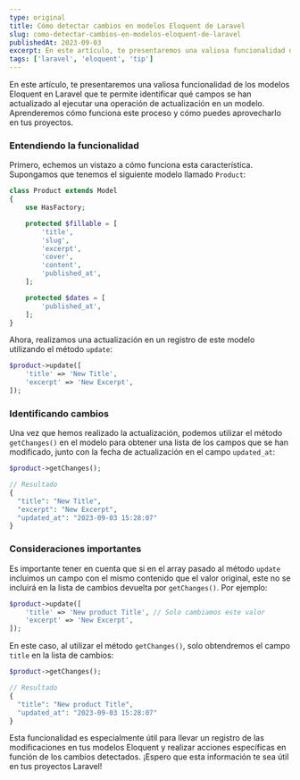 ```yaml
---
type: original
title: Cómo detectar cambios en modelos Eloquent de Laravel
slug: como-detectar-cambios-en-modelos-eloquent-de-laravel
publishedAt: 2023-09-03
excerpt: En este artículo, te presentaremos una valiosa funcionalidad de los modelos Eloquent en Laravel que te permite identificar qué campos se han actualizado al ejecutar una operación de actualización en un modelo.
tags: ['laravel', 'eloquent', 'tip']
---
```


En este artículo, te presentaremos una valiosa funcionalidad de los modelos Eloquent en Laravel que te permite identificar qué campos se han actualizado al ejecutar una operación de actualización en un modelo. Aprenderemos cómo funciona este proceso y cómo puedes aprovecharlo en tus proyectos.

### Entendiendo la funcionalidad
Primero, echemos un vistazo a cómo funciona esta característica. Supongamos que tenemos el siguiente modelo llamado `Product`:

```php
class Product extends Model
{
    use HasFactory;

    protected $fillable = [
        'title',
        'slug',
        'excerpt',
        'cover',
        'content',
        'published_at',
    ];

    protected $dates = [
        'published_at',
    ];
}
```

Ahora, realizamos una actualización en un registro de este modelo utilizando el método `update`:

```php
$product->update([
    'title' => 'New Title',
    'excerpt' => 'New Excerpt',
]);
```

### Identificando cambios
Una vez que hemos realizado la actualización, podemos utilizar el método `getChanges()` en el modelo para obtener una lista de los campos que se han modificado, junto con la fecha de actualización en el campo `updated_at`:

```php
$product->getChanges();

// Resultado
{
  "title": "New Title",
  "excerpt": "New Excerpt",
  "updated_at": "2023-09-03 15:28:07"
}
```

### Consideraciones importantes
Es importante tener en cuenta que si en el array pasado al método `update` incluimos un campo con el mismo contenido que el valor original, este no se incluirá en la lista de cambios devuelta por `getChanges()`. Por ejemplo:

```php
$product->update([
    'title' => 'New product Title', // Solo cambiamos este valor
    'excerpt' => 'New Excerpt',
]);
```

En este caso, al utilizar el método `getChanges()`, solo obtendremos el campo `title` en la lista de cambios:

```php
$product->getChanges();

// Resultado
{
  "title": "New product Title",
  "updated_at": "2023-09-03 15:28:07"
}
```

Esta funcionalidad es especialmente útil para llevar un registro de las modificaciones en tus modelos Eloquent y realizar acciones específicas en función de los cambios detectados. ¡Espero que esta información te sea útil en tus proyectos Laravel!